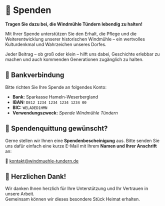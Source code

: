 # 💚 Spenden

**Tragen Sie dazu bei, die Windmühle Tündern lebendig zu halten!**

Mit Ihrer Spende unterstützen Sie den Erhalt, die Pflege und die Weiterentwicklung unserer historischen Windmühle – ein wertvolles Kulturdenkmal und Wahrzeichen unseres Dorfes.

Jeder Beitrag – ob groß oder klein – hilft uns dabei, Geschichte erlebbar zu machen und auch kommenden Generationen zugänglich zu halten.

## 🏦 Bankverbindung

Bitte richten Sie Ihre Spende an folgendes Konto:

- **Bank:** Sparkasse Hameln-Weserbergland
- **IBAN:** `DE12 1234 1234 1234 1234 00`
- **BIC:** `WELADED1HMN`
- **Verwendungszweck:** *Spende Windmühle Tündern*

## 🧾 Spendenquittung gewünscht?

Gerne stellen wir Ihnen eine **Spendenbescheinigung** aus. Bitte senden Sie uns dafür einfach eine kurze E-Mail mit Ihrem **Namen und Ihrer Anschrift** an:

📧 [kontakt@windmuehle-tundern.de](mailto:kontakt@windmuehle-tundern.de)

## 🙏 Herzlichen Dank!

Wir danken Ihnen herzlich für Ihre Unterstützung und Ihr Vertrauen in unsere Arbeit.  
Gemeinsam können wir dieses besondere Stück Heimat erhalten.
